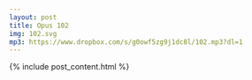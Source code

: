 ```yaml
---
layout: post
title: Opus 102
img: 102.svg
mp3: https://www.dropbox.com/s/g0owf5zg9j1dc8l/102.mp3?dl=1
---
```


{% include post_content.html %}
